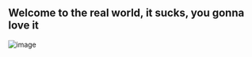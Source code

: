 ## Welcome to the real world, it sucks, you gonna love it

![image](https://user-images.githubusercontent.com/18532655/115682954-8825f200-a388-11eb-97cd-f6c2827ed70a.png)
